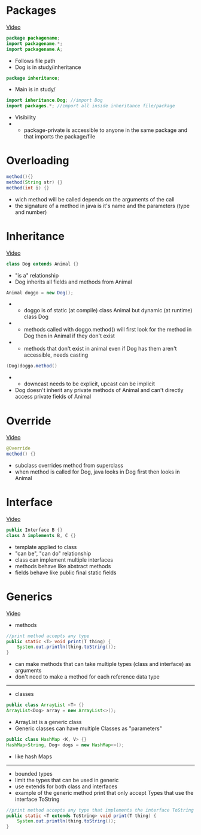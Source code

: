 # Packages
[Video](https://www.youtube.com/watch?v=NZ7NfZD8T2Y)
```java
package packagename;
import packagename.*;
import packagename.A;
```
- Follows file path
- Dog is in study/inheritance
```java
package inheritance;
```
- Main is in study/
```java
import inheritance.Dog; //import Dog
import packages.*; //import all inside inheritance file/package
```
- Visibility
- - package-private is accessible to anyone in the same package and that imports the package/file

# Overloading
```java
method(){}
method(String str) {}
method(int i) {}
```
- wich method will be called depends on the arguments of the call
- the signature of a method in java is it's name and the parameters (type and number)

# Inheritance
[Video](https://www.youtube.com/watch?v=Zs342ePFvRI)
```java
class Dog extends Animal {}
```
- "is a" relationship
- Dog inherits all fields and methods from Animal
```java
Animal doggo = new Dog();
```
- - doggo is of static (at compile) class Animal but dynamic (at runtime) class Dog
- - methods called with doggo.method() will first look for the method in Dog then in Animal if they don't exist
- - methods that don't exist in animal even if Dog has them aren't accessible, needs casting
```java
(Dog)doggo.method()
```
- - downcast needs to be explicit, upcast can be implicit
- Dog doesn't inherit any private methods of Animal and can't directly access private fields of Animal

# Override
[Video](https://www.youtube.com/watch?v=E-0MMeNi5Cw)
```java
@Override
method() {}
```

- subclass overrides method from superclass
- when method is called for Dog, java looks in Dog first then looks in Animal

# Interface
[Video](https://www.youtube.com/watch?v=GhslBwrRsnw)
```java
public Interface B {}
class A implements B, C {}
```

- template applied to class
- "can be", "can do" relationship
- class can implement multiple interfaces
- methods behave like abstract methods
- fields behave like public final static fields

# Generics
[Video](https://www.youtube.com/watch?v=jUcAyZ5OUm0)
- methods
```java
//print method accepts any type
public static <T> void print(T thing) {
    System.out.println(thing.toString());
}
```
- can make methods that can take multiple types (class and interface) as arguments
- don't need to make a method for each reference data type
---
- classes
```java
public class ArrayList <T> {}
ArrayList<Dog> array = new ArrayList<>();
```
- ArrayList is a generic class
- Generic classes can have multiple Classes as "parameters"
```java
public class HashMap <K, V> {}
HashMap<String, Dog> dogs = new HashMap<>();
```
- like hash Maps
---
- bounded types
- limit the types that can be used in generic
- use extends for both class and interfaces
- example of the generic method print that only accept Types that use the interface ToString
```java
//print method accepts any type that implements the interface ToString
public static <T extends ToString> void print(T thing) {
    System.out.println(thing.toString());
}
```
